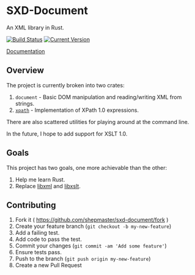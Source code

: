 # SXD-Document

An XML library in Rust.

[![Build Status](https://travis-ci.org/shepmaster/sxd-document.svg?branch=master)](https://travis-ci.org/shepmaster/sxd-document)
[![Current Version](http://meritbadge.herokuapp.com/sxd-document)](https://crates.io/crates/sxd-document)

[Documentation](https://shepmaster.github.io/sxd-document/)

## Overview

The project is currently broken into two crates:

1. `document` - Basic DOM manipulation and reading/writing XML from strings.
2. [`xpath`][sxd-xpath] - Implementation of XPath 1.0 expressions.

There are also scattered utilities for playing around at the command
line.

In the future, I hope to add support for XSLT 1.0.

[sxd-xpath]: https://github.com/shepmaster/sxd-xpath/

## Goals

This project has two goals, one more achievable than the other:

1. Help me learn Rust.
2. Replace [libxml] and [libxslt].

[libxml]: http://xmlsoft.org/
[libxslt]: http://xmlsoft.org/

## Contributing

1. Fork it ( https://github.com/shepmaster/sxd-document/fork )
2. Create your feature branch (`git checkout -b my-new-feature`)
3. Add a failing test.
4. Add code to pass the test.
5. Commit your changes (`git commit -am 'Add some feature'`)
6. Ensure tests pass.
7. Push to the branch (`git push origin my-new-feature`)
8. Create a new Pull Request
